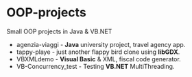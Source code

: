 # OOP-projects
Small OOP projects in Java & VB.NET

- agenzia-viaggi                     - **Java** university project, travel agency app.
- tappy-playe                        - just another flappy bird clone using **libGDX**.
- VBXMLdemo                          - **Visual Basic** & XML, fiscal code generator.
- VB-Concurrency_test                - Testing **VB.NET** MultiThreading.
